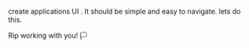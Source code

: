 create applications UI . 
It should be simple and easy to navigate.
lets do this.



Rip working with you! 🏳️
